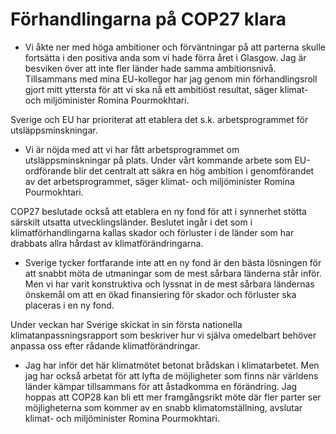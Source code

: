 # Förhandlingarna på COP27 klara

- Vi åkte ner med höga ambitioner och förväntningar på att parterna skulle fortsätta i den positiva anda som vi hade förra året i Glasgow. Jag är besviken över att inte fler länder hade samma ambitionsnivå. Tillsammans med mina EU-kollegor har jag genom min förhandlingsroll gjort mitt yttersta för att vi ska nå ett ambitiöst resultat, säger klimat- och miljöminister Romina Pourmokhtari.

Sverige och EU har prioriterat att etablera det s.k. arbetsprogrammet för utsläppsminskningar.

- Vi är nöjda med att vi har fått arbetsprogrammet om utsläppsminskningar på plats. Under vårt kommande arbete som EU-ordförande blir det centralt att säkra en hög ambition i genomförandet av det arbetsprogrammet, säger klimat- och miljöminister Romina Pourmokhtari.

COP27 beslutade också att etablera en ny fond för att i synnerhet stötta särskilt utsatta utvecklingsländer. Beslutet ingår i det som i klimatförhandlingarna kallas skador och förluster i de länder som har drabbats allra hårdast av klimatförändringarna.

- Sverige tycker fortfarande inte att en ny fond är den bästa lösningen för att snabbt möta de utmaningar som de mest sårbara länderna står inför. Men vi har varit konstruktiva och lyssnat in de mest sårbara ländernas önskemål om att en ökad finansiering för skador och förluster ska placeras i en ny fond.

Under veckan har Sverige skickat in sin första nationella klimatanpassningsrapport som beskriver hur vi själva omedelbart behöver anpassa oss efter rådande klimatförändringar.

- Jag har inför det här klimatmötet betonat brådskan i klimatarbetet. Men jag har också arbetat för att lyfta de möjligheter som finns när världens länder kämpar tillsammans för att åstadkomma en förändring. Jag hoppas att COP28 kan bli ett mer framgångsrikt möte där fler parter ser möjligheterna som kommer av en snabb klimatomställning, avslutar klimat- och miljöminister Romina Pourmokhtari.
